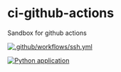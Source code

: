 # ci-github-actions
Sandbox for github actions

[![.github/workflows/ssh.yml](https://github.com/j0hanj0han/ci_github_actions/actions/workflows/ssh.yml/badge.svg)](https://github.com/j0hanj0han/ci_github_actions/actions/workflows/ssh.yml)

[![Python application](https://github.com/j0hanj0han/ci_github_actions/actions/workflows/python-app.yml/badge.svg)](https://github.com/j0hanj0han/ci_github_actions/actions/workflows/python-app.yml)
